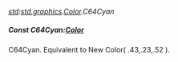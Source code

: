 _[std](../../modules/std/std-module.md):[std.graphics](../../modules/std/std-graphics.md).[Color](../../modules/std/std-graphics-color.md).C64Cyan_
##### Const C64Cyan:[Color](../../modules/std/std-graphics-color.md)
C64Cyan. Equivalent to New Color( .43,.23,.52 ).
